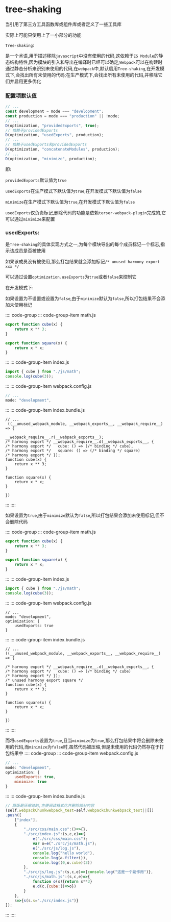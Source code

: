<h1>tree-shaking</h1>

当引用了第三方工具函数库或组件库或者定义了一些工具库

实际上可能只使用上了一小部分的功能

`Tree-shaking`:

是一个术语,用于描述移除`javascript`中没有使用的代码,这依赖于`ES Module`的静态结构特性,因为模块的引入和导出在编译时已经可以确定,`Webpack`可以在构建时通过静态分析来识别未使用的代码,在`webpack`中,默认启用`Tree-shaking`,在开发模式下,会找出所有未使用的代码;在生产模式下,会找出所有未使用的代码,并移除它们并启用更多优化

### 配置项默认值
```javascript title="webpack/lib/config/default.js"
// ...
const development = mode === "development";
const production = mode === "production" || !mode;
// ...
D(optimization, "providedExports", true);
// 依赖于providedExports
D(optimization, "usedExports", production);
// ...
// 依赖于usedExports和providedExports
D(optimization, "concatenateModules", production);
// ...
D(optimization, "minimize", production);
```
即:

`providedExports`默认值为`true`

`usedExports`在生产模式下默认值为`true`,在开发模式下默认值为`false`

`minimize`在生产模式下默认值为`true`,在开发模式下默认值为`false`

`usedExports`仅负责标记,删除代码的功能是依赖`terser-webpack-plugin`完成的,它可以通过`minimize`来配置

### usedExports:

是`Tree-shaking`的具体实现方式之一,为每个模块导出的每个成员标记一个标志,指示该成员是否被使用

如果该成员没有被使用,那么打包结果就会添加标记`/* unused harmony export xxx */`

可以通过设置`optimization.useExports`为`true`或者`false`来控制它

在开发模式下:

如果设置为不设置或设置为`false`,由于`minimize`默认为`false`,所以打包结果不会添加未使用标记

:::: code-group
::: code-group-item math.js
```javascript
export function cube(x) {
    return x ** 3;
}

export function square(x) {
    return x * x;
}
```
:::
::: code-group-item index.js
```javascript
import { cube } from "./js/math";
console.log(cube(3));
```
:::
::: code-group-item webpack.config.js
```javascript
// ...
mode: "development",
```
:::
::: code-group-item index.bundle.js
```javascript{7}
// ...
 ((__unused_webpack_module, __webpack_exports__, __webpack_require__) => {

__webpack_require__.r(__webpack_exports__);
/* harmony export */ __webpack_require__.d(__webpack_exports__, {
/* harmony export */   cube: () => (/* binding */ cube),
/* harmony export */   square: () => (/* binding */ square)
/* harmony export */ });
function cube(x) {
    return x ** 3;
}

function square(x) {
    return x * x;
}

})
```
:::
::::

如果设置为`true`,由于`minimize`默认为`false`,所以打包结果会添加未使用标记,但不会删除代码

:::: code-group
::: code-group-item math.js
```javascript
export function cube(x) {
    return x ** 3;
}

export function square(x) {
    return x * x;
}
```
:::
::: code-group-item index.js
```javascript
import { cube } from "./js/math";
console.log(cube(3));
```
:::
::: code-group-item webpack.config.js
```javascript{4}
// ...
mode: "development",
optimization: {
    usedExports: true
}
```
:::
::: code-group-item index.bundle.js
```javascript{7}
// ...
((__unused_webpack_module, __webpack_exports__, __webpack_require__) => {

/* harmony export */ __webpack_require__.d(__webpack_exports__, {
/* harmony export */   cube: () => (/* binding */ cube)
/* harmony export */ });
/* unused harmony export square */
function cube(x) {
    return x ** 3;
}

function square(x) {
    return x * x;
}

})
```
:::
::::

而将`usedExports`设置为`true`,且当`minimize`为`true`,那么打包结果中将会删除未使用的代码,而`minimize`为`false`时,虽然代码被压缩,但是未使用的代码仍然存在于打包结果中
:::: code-group
::: code-group-item webpack.config.js
```javascript
// ...
mode: "development",
optimization: {
    usedExports: true,
    minimize: true
}
```
:::
::: code-group-item index.bundle.js
```javascript
// 原版是压缩过的,方便阅读格式化并删除部分内容
(self.webpackChunkwebpack_test=self.webpackChunkwebpack_test||[])
.push([
    ["index"],
    {
        "./src/css/main.css":()=>{},
        "./src/index.js":(s,c,e)=>{
            e("./src/css/main.css");
            var o=e("./src/js/math.js");
            e("./src/js/log.js"),
            console.log("hello world"),
            console.log(a.filter()),
            console.log((0,o.cube)(3))
        },
        "./src/js/log.js":(s,c,e)=>{console.log("这是一个副作用")},
        "./src/js/math.js":(s,c,e)=>{
            function o(s){return s**3}
            e.d(c,{cube:()=>o})
        }
    },
    s=>{s(s.s="./src/index.js")}
]);
```
:::
::::
